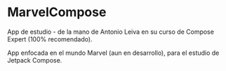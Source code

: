 # MarvelCompose
App de estudio - de la mano de Antonio Leiva en su curso de Compose Expert (100% recomendado).

App enfocada en el mundo Marvel (aun en desarrollo), para el estudio de Jetpack Compose.
